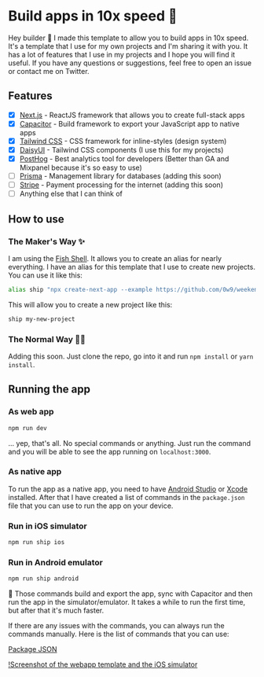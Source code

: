 # Build apps in 10x speed 🚢

Hey builder 👋
I made this template to allow you to build apps in 10x speed. It's a template that I use for my own projects and I'm sharing it with you. It has a lot of features that I use in my projects and I hope you will find it useful. If you have any questions or suggestions, feel free to open an issue or contact me on Twitter.

## Features

- [x] [Next.js](https://nextjs.org/) - ReactJS framework that allows you to create full-stack apps
- [X] [Capacitor](https://capacitorjs.com/) - Build framework to export your JavaScript app to native apps
- [X] [Tailwind CSS](https://tailwindcss.com/) - CSS framework for inline-styles (design system)
- [X] [DaisyUI](https://daisyui.com/) - Tailwind CSS components (I use this for my projects)
- [X] [PostHog](https://posthog.com/) - Best analytics tool for developers (Better than GA and Mixpanel because it's so easy to use)
- [ ] [Prisma](https://www.prisma.io/) - Management library for databases (adding this soon)
- [ ] [Stripe](https://stripe.com/) - Payment processing for the internet (adding this soon)
- [ ] Anything else that I can think of

## How to use

### The Maker's Way ✨

I am using the [Fish Shell](https://fishshell.com/). It allows you to create an alias for nearly everything. I have an alias for this template that I use to create new projects. You can use it like this:

```bash 
alias ship "npx create-next-app --example https://github.com/0w9/weekend-template.git"
```

This will allow you to create a new project like this:

```bash
ship my-new-project
```

### The Normal Way 🤷‍♂️

Adding this soon. Just clone the repo, go into it and run `npm install` or `yarn install`.

## Running the app

### As web app

```bash
npm run dev
```

... yep, that's all. No special commands or anything. Just run the command and you will be able to see the app running on `localhost:3000`.

### As native app

To run the app as a native app, you need to have [Android Studio](https://developer.android.com/studio) or [Xcode](https://developer.apple.com/xcode/) installed. After that I have created a list of commands in the `package.json` file that you can use to run the app on your device.

### Run in iOS simulator

```bash
npm run ship ios
```

### Run in Android emulator

```bash
npm run ship android
```

🚨 Those commands build and export the app, sync with Capacitor and then run the app in the simulator/emulator. It takes a while to run the first time, but after that it's much faster.

If there are any issues with the commands, you can always run the commands manually. Here is the list of commands that you can use:

[Package JSON](package.json)

[!Screenshot of the webapp template and the iOS simulator](https://i.imgur.com/aTcmo45.png)
